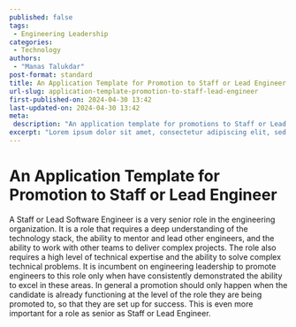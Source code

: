 ```yaml
---
published: false
tags:
 - Engineering Leadership
categories:
 - Technology
authors:
 - "Manas Talukdar"
post-format: standard
title: An Application Template for Promotion to Staff or Lead Engineer
url-slug: application-template-promotion-to-staff-lead-engineer
first-published-on: 2024-04-30 13:42
last-updated-on: 2024-04-30 13:42
meta:
 description: "An application template for promotions to Staff or Lead Engineer."
excerpt: "Lorem ipsum dolor sit amet, consectetur adipiscing elit, sed do eiusmod tempor incididunt"
---
```


# An Application Template for Promotion to Staff or Lead Engineer

A Staff or Lead Software Engineer is a very senior role in the engineering organization. It is a role that requires a deep understanding of the technology stack, the ability to mentor and lead other engineers, and the ability to work with other teams to deliver complex projects. The role also requires a high level of technical expertise and the ability to solve complex technical problems. It is incumbent on engineering leadership to promote engineers to this role only when have consistently demonstrated the ability to excel in these areas. In general a promotion should only happen when the candidate is already functioning at the level of the role they are being promoted to, so that they are set up for success. This is even more important for a role as senior as Staff or Lead Engineer.

